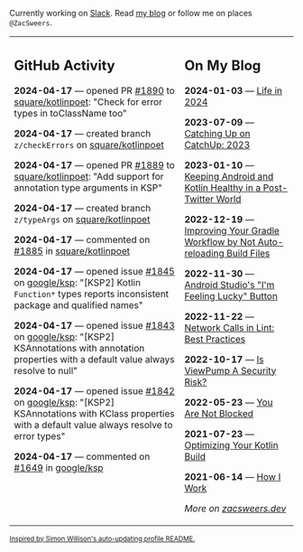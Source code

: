 Currently working on [Slack](https://slack.com/). Read [my blog](https://zacsweers.dev/) or follow me on places `@ZacSweers`.

<table><tr><td valign="top" width="60%">

## GitHub Activity
<!-- githubActivity starts -->
**2024-04-17** — opened PR [#1890](https://github.com/square/kotlinpoet/pull/1890) to [square/kotlinpoet](https://github.com/square/kotlinpoet): "Check for error types in toClassName too"

**2024-04-17** — created branch `z/checkErrors` on [square/kotlinpoet](https://github.com/square/kotlinpoet)

**2024-04-17** — opened PR [#1889](https://github.com/square/kotlinpoet/pull/1889) to [square/kotlinpoet](https://github.com/square/kotlinpoet): "Add support for annotation type arguments in KSP"

**2024-04-17** — created branch `z/typeArgs` on [square/kotlinpoet](https://github.com/square/kotlinpoet)

**2024-04-17** — commented on [#1885](https://github.com/square/kotlinpoet/pull/1885#issuecomment-2061803938) in [square/kotlinpoet](https://github.com/square/kotlinpoet)

**2024-04-17** — opened issue [#1845](https://github.com/google/ksp/issues/1845) on [google/ksp](https://github.com/google/ksp): "[KSP2] Kotlin `Function*` types reports inconsistent package and qualified names"

**2024-04-17** — opened issue [#1843](https://github.com/google/ksp/issues/1843) on [google/ksp](https://github.com/google/ksp): "[KSP2]  KSAnnotations with annotation properties with a default value always resolve to null"

**2024-04-17** — opened issue [#1842](https://github.com/google/ksp/issues/1842) on [google/ksp](https://github.com/google/ksp): "[KSP2] KSAnnotations with KClass properties with a default value always resolve to error types"

**2024-04-17** — commented on [#1649](https://github.com/google/ksp/pull/1649#issuecomment-2061646539) in [google/ksp](https://github.com/google/ksp)
<!-- githubActivity ends -->
</td><td valign="top" width="40%">

## On My Blog
<!-- blog starts -->
**2024-01-03** — [Life in 2024](https://www.zacsweers.dev/life-in-2024/)

**2023-07-09** — [Catching Up on CatchUp: 2023](https://www.zacsweers.dev/catching-up-on-catchup-2023/)

**2023-01-10** — [Keeping Android and Kotlin Healthy in a Post-Twitter World](https://www.zacsweers.dev/keeping-android-healthy/)

**2022-12-19** — [Improving Your Gradle Workflow by Not Auto-reloading Build Files](https://www.zacsweers.dev/improving-your-workflow-by-not-auto-reloading-build-files/)

**2022-11-30** — [Android Studio's "I'm Feeling Lucky" Button](https://www.zacsweers.dev/android-studios-im-feeling-lucky-button/)

**2022-11-22** — [Network Calls in Lint: Best Practices](https://www.zacsweers.dev/network-calls-in-lint-best-practices/)

**2022-10-17** — [Is ViewPump A Security Risk?](https://www.zacsweers.dev/is-viewpump-a-security-risk/)

**2022-05-23** — [You Are Not Blocked](https://www.zacsweers.dev/you-are-not-blocked/)

**2021-07-23** — [Optimizing Your Kotlin Build](https://www.zacsweers.dev/optimizing-your-kotlin-build/)

**2021-06-14** — [How I Work](https://www.zacsweers.dev/how-i-work/)
<!-- blog ends -->
_More on [zacsweers.dev](https://zacsweers.dev/)_
</td></tr></table>

<sub><a href="https://simonwillison.net/2020/Jul/10/self-updating-profile-readme/">Inspired by Simon Willison's auto-updating profile README.</a></sub>